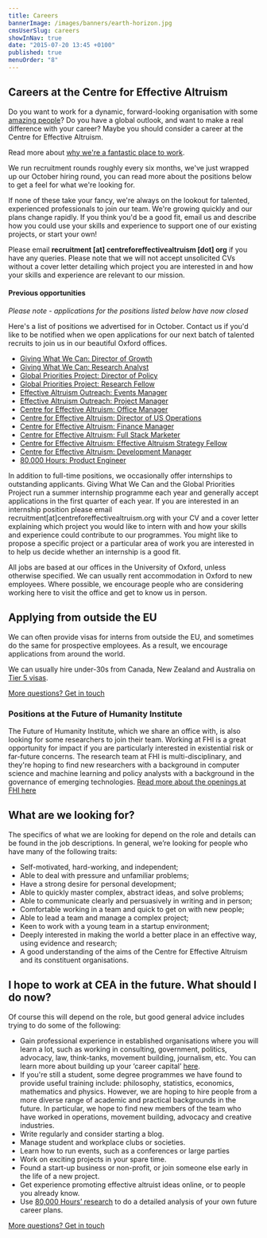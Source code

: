 ```yaml
---
title: Careers
bannerImage: /images/banners/earth-horizon.jpg
cmsUserSlug: careers
showInNav: true
date: "2015-07-20 13:45 +0100"
published: true
menuOrder: "8"
---
```


## Careers at the Centre for Effective Altruism

Do you want to work for a dynamic, forward-looking organisation with some [amazing people](/team)? Do you have a global outlook, and want to make a real difference with your career? Maybe you should consider a career at the Centre for Effective Altruism.

Read more about [why we're a fantastic place to work](/careers/why-work-with-us/).

We run recruitment rounds roughly every six months, we've just wrapped up our October hiring round, you can read more about the positions below to get a feel for what we're looking for. 

If none of these take your fancy, we're always on the lookout for talented, experienced professionals to join our team. We're growing quickly and our plans change rapidly. If you think you'd be a good fit, email us and describe how you could use your skills and experience to support one of our existing projects, or start your own!

Please email **recruitment&nbsp;[at]&nbsp;centreforeffectivealtruism&nbsp;[dot]&nbsp;org** if you have any queries. Please note that we will not accept unsolicited CVs without a cover letter detailing which project you are interested in and how your skills and experience are relevant to our mission. 

#### Previous opportunities

*Please note - applications for the positions listed below have now closed*

Here's a list of positions we advertised for in October. Contact us if you'd like to be notified when we open applications for our next batch of talented recruits to join us in our beautiful Oxford offices.

<ul>
	<li><a class="gwwc" href="/careers/giving-what-we-can-director-of-growth">Giving What We Can: Director of Growth</a></li>
	<li><a class="gwwc" href="/careers/giving-what-we-can-research-analyst">Giving What We Can: Research Analyst</a></li>
	<li><a class="gpp" href="/careers/global-priorities-project-director-of-policy">Global Priorities Project: Director of Policy</a></li>
	<li><a class="gpp" href="/careers/global-priorities-project-research-fellow">Global Priorities Project: Research Fellow</a></li>
	<li><a class="eao" href="/careers/effective-altruism-outreach-event-manager">Effective Altruism Outreach: Events Manager</a></li>
	<li><a class="eao" href="/careers/effective-altruism-outreach-project-manager">Effective Altruism Outreach: Project Manager</a></li>
	<li><a class="cea" href="/careers/central-team-office-manager">Centre for Effective Altruism: Office Manager</a></li>
	<li><a class="cea" href="/careers/central-team-director-of-us-operations">Centre for Effective Altruism: Director of US Operations</a></li>
	<li><a class="cea" href="/careers/central-team-finance-manager">Centre for Effective Altruism: Finance Manager</a></li>
	<li><a class="cea" href="/careers/central-team-full-stack-marketer">Centre for Effective Altruism: Full Stack Marketer</a></li>
	<li><a class="cea" href="/careers/effective-altruism-strategy-fellow">Centre for Effective Altruism: Effective Altruism Strategy Fellow</a></li>
	<li><a class="cea" href="/careers/development-manager">Centre for Effective Altruism: Development Manager</a></li>
	<li><a class="80k" href="/careers/80-000-hours-product-engineer">80,000 Hours: Product Engineer</a></li>
</ul>

In addition to full-time positions, we occasionally offer internships to outstanding applicants. Giving What We Can and the Global Priorities Project run a summer internship programme each year and generally accept applications in the first quarter of each year. If you are interested in an internship position please email recruitment[at]centreforeffectivealtruism.org with your CV and a cover letter explaining which project you would like to intern with and how your skills and experience could contribute to our programmes. You might like to propose a specific project or a particular area of work you are interested in to help us decide whether an internship is a good fit. 

All jobs are based at our offices in the University of Oxford, unless otherwise specified. We can usually rent accommodation in Oxford to new employees. Where possible, we encourage people who are considering working here to visit the office and get to know us in person.

## Applying from outside the EU

We can often provide visas for interns from outside the EU, and sometimes do the same for prospective employees. As a result, we encourage applications from around the world.

We can usually hire under-30s from Canada, New Zealand and Australia on [Tier 5 visas](https://www.gov.uk/tier-5-youth-mobility/overview).

<p class="center"><a href="/contact" class="btn btn-primary">More questions? Get in touch <i class="fa fa-at"></i> <i class="fa fa-phone"></i> <i class="fa fa-envelope"></i></a></p>

### Positions at the Future of Humanity Institute
The Future of Humanity Institute, which we share an office with, is also looking for some researchers to join their team. Working at FHI is a great opportunity for impact if you are particularly interested in existential risk or far-future concerns. The research team at FHI is multi-disciplinary, and they're hoping to find new researchers with a background in computer science and machine learning and policy analysts with a background in the governance of emerging technologies. [Read more about the openings at FHI here](http://www.fhi.ox.ac.uk/vacancies/)

## What are we looking for?

The specifics of what we are looking for depend on the role and details can be found in the job descriptions. In general, we’re looking for people who have many of the following traits:

*   Self-motivated, hard-working, and independent;
*   Able to deal with pressure and unfamiliar problems;
*   Have a strong desire for personal development;
*   Able to quickly master complex, abstract ideas, and solve problems;
*   Able to communicate clearly and persuasively in writing and in person;
*   Comfortable working in a team and quick to get on with new people;
*   Able to lead a team and manage a complex project;
*   Keen to work with a young team in a startup environment;
*   Deeply interested in making the world a better place in an effective way, using evidence and research;
*   A good understanding of the aims of the Centre for Effective Altruism and its constituent organisations.

## I hope to work at CEA in the future. What should I do now?

Of course this will depend on the role, but good general advice includes trying to do some of the following:

*   Gain professional experience in established organisations where you will learn a lot, such as working in consulting, government, politics, advocacy, law, think-tanks, movement building, journalism, etc. You can learn more about building up your ‘career capital’ [here](https://80000hours.org/career-guide/).
*   If you're still a student, some degree programmes we have found to provide useful training include: philosophy, statistics, economics, mathematics and physics. However, we are hoping to hire people from a more diverse range of academic and practical backgrounds in the future. In particular, we hope to find new members of the team who have worked in operations, movement building, advocacy and creative industries.
*   Write regularly and consider starting a blog.
*   Manage student and workplace clubs or societies.
*   Learn how to run events, such as a conferences or large parties
*   Work on exciting projects in your spare time.
*   Found a start-up business or non-profit, or join someone else early in the life of a new project.
*   Get experience promoting effective altruist ideas online, or to people you already know.
*   Use [80,000 Hours’ research](https://80000hours.org/) to do a detailed analysis of your own future career plans.

<p class="center"><a href="/contact" class="btn btn-primary">More questions? Get in touch <i class="fa fa-at"></i> <i class="fa fa-phone"></i> <i class="fa fa-envelope"></i></a></p>

